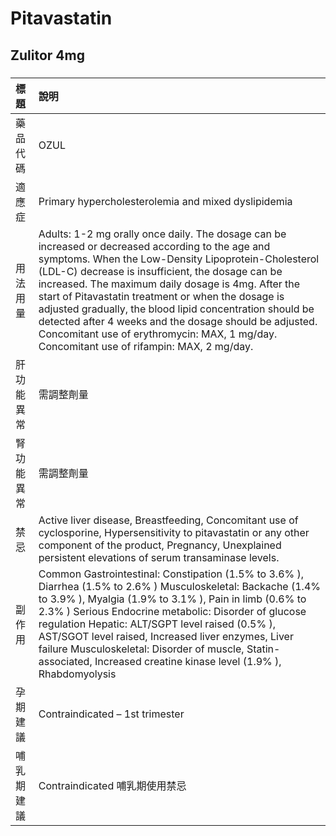 # Pitavastatin

## Zulitor 4mg

##### 

| 標題       | 說明                                                                                                                                                                                                                                                                                                                                                                                                                                                                                                                                         |
|:-----------|:---------------------------------------------------------------------------------------------------------------------------------------------------------------------------------------------------------------------------------------------------------------------------------------------------------------------------------------------------------------------------------------------------------------------------------------------------------------------------------------------------------------------------------------------|
| 藥品代碼   | OZUL                                                                                                                                                                                                                                                                                                                                                                                                                                                                                                                                         |
| 適應症     | Primary hypercholesterolemia and mixed dyslipidemia                                                                                                                                                                                                                                                                                                                                                                                                                                                                                          |
| 用法用量   | Adults: 1-2 mg orally once daily. The dosage can be increased or decreased according to the age and symptoms. When the Low-Density Lipoprotein-Cholesterol (LDL-C) decrease is insufficient, the dosage can be increased. The maximum daily dosage is 4mg. After the start of Pitavastatin treatment or when the dosage is adjusted gradually, the blood lipid concentration should be detected after 4 weeks and the dosage should be adjusted. Concomitant use of erythromycin: MAX, 1 mg/day. Concomitant use of rifampin: MAX, 2 mg/day. |
| 肝功能異常 | 需調整劑量                                                                                                                                                                                                                                                                                                                                                                                                                                                                                                                                   |
| 腎功能異常 | 需調整劑量                                                                                                                                                                                                                                                                                                                                                                                                                                                                                                                                   |
| 禁忌       | Active liver disease, Breastfeeding, Concomitant use of cyclosporine, Hypersensitivity to pitavastatin or any other component of the product, Pregnancy, Unexplained persistent elevations of serum transaminase levels.                                                                                                                                                                                                                                                                                                                     |
| 副作用     | Common Gastrointestinal: Constipation (1.5% to 3.6% ), Diarrhea (1.5% to 2.6% ) Musculoskeletal: Backache (1.4% to 3.9% ), Myalgia (1.9% to 3.1% ), Pain in limb (0.6% to 2.3% ) Serious Endocrine metabolic: Disorder of glucose regulation Hepatic: ALT/SGPT level raised (0.5% ), AST/SGOT level raised, Increased liver enzymes, Liver failure Musculoskeletal: Disorder of muscle, Statin-associated, Increased creatine kinase level (1.9% ), Rhabdomyolysis                                                                           |
| 孕期建議   | Contraindicated – 1st trimester                                                                                                                                                                                                                                                                                                                                                                                                                                                                                                              |
| 哺乳期建議 | Contraindicated 哺乳期使用禁忌                                                                                                                                                                                                                                                                                                                                                                                                                                                                                                               |

